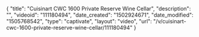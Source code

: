 {
    "title": "Cuisinart CWC 1600 Private Reserve Wine Cellar",
    "description": "",
    "videoid": "111180494",
    "date_created": "1502924671",
    "date_modified": "1505768542",
    "type": "captivate",
    "layout": "video",
    "url": "\/v\/cuisinart-cwc-1600-private-reserve-wine-cellar\/111180494"
}